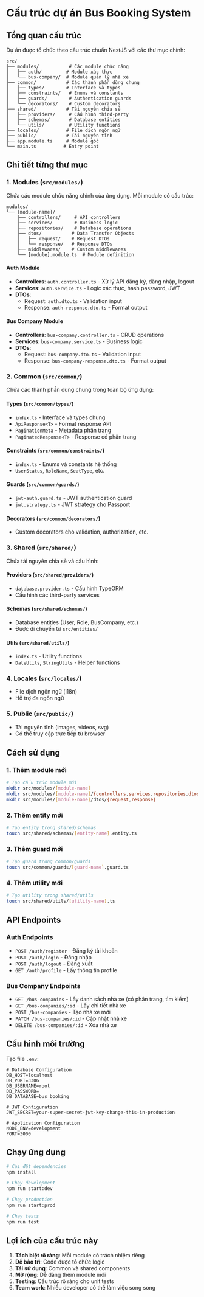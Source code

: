 # Cấu trúc dự án Bus Booking System

## Tổng quan cấu trúc

Dự án được tổ chức theo cấu trúc chuẩn NestJS với các thư mục chính:

```
src/
├── modules/           # Các module chức năng
│   ├── auth/         # Module xác thực
│   └── bus-company/  # Module quản lý nhà xe
├── common/           # Các thành phần dùng chung
│   ├── types/        # Interface và types
│   ├── constraints/   # Enums và constants
│   ├── guards/        # Authentication guards
│   └── decorators/    # Custom decorators
├── shared/           # Tài nguyên chia sẻ
│   ├── providers/     # Cấu hình third-party
│   ├── schemas/       # Database entities
│   └── utils/         # Utility functions
├── locales/          # File dịch ngôn ngữ
├── public/           # Tài nguyên tĩnh
├── app.module.ts     # Module gốc
└── main.ts          # Entry point
```

## Chi tiết từng thư mục

### 1. Modules (`src/modules/`)

Chứa các module chức năng chính của ứng dụng. Mỗi module có cấu trúc:

```
modules/
└── [module-name]/
    ├── controllers/     # API controllers
    ├── services/        # Business logic
    ├── repositories/    # Database operations
    ├── dtos/           # Data Transfer Objects
    │   ├── request/    # Request DTOs
    │   └── response/   # Response DTOs
    ├── middlewares/    # Custom middlewares
    └── [module].module.ts  # Module definition
```

#### Auth Module
- **Controllers**: `auth.controller.ts` - Xử lý API đăng ký, đăng nhập, logout
- **Services**: `auth.service.ts` - Logic xác thực, hash password, JWT
- **DTOs**: 
  - Request: `auth.dto.ts` - Validation input
  - Response: `auth-response.dto.ts` - Format output

#### Bus Company Module
- **Controllers**: `bus-company.controller.ts` - CRUD operations
- **Services**: `bus-company.service.ts` - Business logic
- **DTOs**:
  - Request: `bus-company.dto.ts` - Validation input
  - Response: `bus-company-response.dto.ts` - Format output

### 2. Common (`src/common/`)

Chứa các thành phần dùng chung trong toàn bộ ứng dụng:

#### Types (`src/common/types/`)
- `index.ts` - Interface và types chung
- `ApiResponse<T>` - Format response API
- `PaginationMeta` - Metadata phân trang
- `PaginatedResponse<T>` - Response có phân trang

#### Constraints (`src/common/constraints/`)
- `index.ts` - Enums và constants hệ thống
- `UserStatus`, `RoleName`, `SeatType`, etc.

#### Guards (`src/common/guards/`)
- `jwt-auth.guard.ts` - JWT authentication guard
- `jwt.strategy.ts` - JWT strategy cho Passport

#### Decorators (`src/common/decorators/`)
- Custom decorators cho validation, authorization, etc.

### 3. Shared (`src/shared/`)

Chứa tài nguyên chia sẻ và cấu hình:

#### Providers (`src/shared/providers/`)
- `database.provider.ts` - Cấu hình TypeORM
- Cấu hình các third-party services

#### Schemas (`src/shared/schemas/`)
- Database entities (User, Role, BusCompany, etc.)
- Được di chuyển từ `src/entities/`

#### Utils (`src/shared/utils/`)
- `index.ts` - Utility functions
- `DateUtils`, `StringUtils` - Helper functions

### 4. Locales (`src/locales/`)
- File dịch ngôn ngữ (i18n)
- Hỗ trợ đa ngôn ngữ

### 5. Public (`src/public/`)
- Tài nguyên tĩnh (images, videos, svg)
- Có thể truy cập trực tiếp từ browser

## Cách sử dụng

### 1. Thêm module mới
```bash
# Tạo cấu trúc module mới
mkdir src/modules/[module-name]
mkdir src/modules/[module-name]/{controllers,services,repositories,dtos,middlewares}
mkdir src/modules/[module-name]/dtos/{request,response}
```

### 2. Thêm entity mới
```bash
# Tạo entity trong shared/schemas
touch src/shared/schemas/[entity-name].entity.ts
```

### 3. Thêm guard mới
```bash
# Tạo guard trong common/guards
touch src/common/guards/[guard-name].guard.ts
```

### 4. Thêm utility mới
```bash
# Tạo utility trong shared/utils
touch src/shared/utils/[utility-name].ts
```

## API Endpoints

### Auth Endpoints
- `POST /auth/register` - Đăng ký tài khoản
- `POST /auth/login` - Đăng nhập
- `POST /auth/logout` - Đăng xuất
- `GET /auth/profile` - Lấy thông tin profile

### Bus Company Endpoints
- `GET /bus-companies` - Lấy danh sách nhà xe (có phân trang, tìm kiếm)
- `GET /bus-companies/:id` - Lấy chi tiết nhà xe
- `POST /bus-companies` - Tạo nhà xe mới
- `PATCH /bus-companies/:id` - Cập nhật nhà xe
- `DELETE /bus-companies/:id` - Xóa nhà xe

## Cấu hình môi trường

Tạo file `.env`:
```env
# Database Configuration
DB_HOST=localhost
DB_PORT=3306
DB_USERNAME=root
DB_PASSWORD=
DB_DATABASE=bus_booking

# JWT Configuration
JWT_SECRET=your-super-secret-jwt-key-change-this-in-production

# Application Configuration
NODE_ENV=development
PORT=3000
```

## Chạy ứng dụng

```bash
# Cài đặt dependencies
npm install

# Chạy development
npm run start:dev

# Chạy production
npm run start:prod

# Chạy tests
npm run test
```

## Lợi ích của cấu trúc này

1. **Tách biệt rõ ràng**: Mỗi module có trách nhiệm riêng
2. **Dễ bảo trì**: Code được tổ chức logic
3. **Tái sử dụng**: Common và shared components
4. **Mở rộng**: Dễ dàng thêm module mới
5. **Testing**: Cấu trúc rõ ràng cho unit tests
6. **Team work**: Nhiều developer có thể làm việc song song




